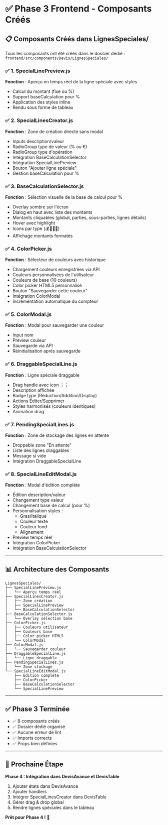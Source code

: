 # ✅ Phase 3 Frontend - Composants Créés

## 📋 **Composants Créés dans LignesSpeciales/**

Tous les composants ont été créés dans le dossier dédié :
`frontend/src/components/Devis/LignesSpeciales/`

### ✅ **1. SpecialLinePreview.js**
**Fonction** : Aperçu en temps réel de la ligne spéciale avec styles
- Calcul du montant (fixe ou %)
- Support baseCalculation pour %
- Application des styles inline
- Rendu sous forme de tableau

### ✅ **2. SpecialLinesCreator.js**
**Fonction** : Zone de création directe sans modal
- Inputs description/valeur
- RadioGroup type de valeur (% ou €)
- RadioGroup type d'opération
- Intégration BaseCalculationSelector
- Intégration SpecialLinePreview
- Bouton "Ajouter ligne spéciale"
- Gestion baseCalculation pour %

### ✅ **3. BaseCalculationSelector.js**
**Fonction** : Sélection visuelle de la base de calcul pour %
- Overlay sombre sur l'écran
- Dialog en haut avec liste des montants
- Montants cliquables (global, parties, sous-parties, lignes détails)
- Hover avec highlight
- Icons par type (💰📁📂📄)
- Affichage montants formatés

### ✅ **4. ColorPicker.js**
**Fonction** : Sélecteur de couleurs avec historique
- Chargement couleurs enregistrées via API
- Couleurs personnalisées de l'utilisateur
- Couleurs de base (10 couleurs)
- Color picker HTML5 personnalisé
- Bouton "Sauvegarder cette couleur"
- Intégration ColorModal
- Incrémentation automatique du compteur

### ✅ **5. ColorModal.js**
**Fonction** : Modal pour sauvegarder une couleur
- Input nom
- Preview couleur
- Sauvegarde via API
- Réinitialisation après sauvegarde

### ✅ **6. DraggableSpecialLine.js**
**Fonction** : Ligne spéciale draggable
- Drag handle avec icon ⋮⋮
- Description affichée
- Badge type (Réduction/Addition/Display)
- Actions Éditer/Supprimer
- Styles harmonisés (couleurs identiques)
- Animation drag

### ✅ **7. PendingSpecialLines.js**
**Fonction** : Zone de stockage des lignes en attente
- Droppable zone "En attente"
- Liste des lignes draggables
- Message si vide
- Intégration DraggableSpecialLine

### ✅ **8. SpecialLineEditModal.js**
**Fonction** : Modal d'édition complète
- Édition description/valeur
- Changement type valeur
- Changement base de calcul (pour %)
- Personnalisation styles :
  - Gras/Italique
  - Couleur texte
  - Couleur fond
  - Alignement
- Preview temps réel
- Intégration ColorPicker
- Intégration BaseCalculationSelector

---

## 📊 **Architecture des Composants**

```
LignesSpeciales/
├── SpecialLinePreview.js
│   └── Aperçu temps réel
├── SpecialLinesCreator.js
│   ├── Zone création
│   ├── SpecialLinePreview
│   └── BaseCalculationSelector
├── BaseCalculationSelector.js
│   └── Overlay sélection base
├── ColorPicker.js
│   ├── Couleurs utilisateur
│   ├── Couleurs base
│   ├── Color picker HTML5
│   └── ColorModal
├── ColorModal.js
│   └── Sauvegarder couleur
├── DraggableSpecialLine.js
│   └── Ligne draggable
├── PendingSpecialLines.js
│   └── Zone stockage
└── SpecialLineEditModal.js
    ├── Édition complète
    ├── ColorPicker
    ├── BaseCalculationSelector
    └── SpecialLinePreview
```

---

## ✅ **Phase 3 Terminée**

- ✅ 8 composants créés
- ✅ Dossier dédié organisé
- ✅ Aucune erreur de lint
- ✅ Imports corrects
- ✅ Props bien définies

---

## 🔄 **Prochaine Étape**

**Phase 4 : Intégration dans DevisAvance et DevisTable**

1. Ajouter états dans DevisAvance
2. Ajouter handlers
3. Intégrer SpecialLinesCreator dans DevisTable
4. Gérer drag & drop global
5. Rendre lignes spéciales dans le tableau

**Prêt pour Phase 4 !** 🚀

